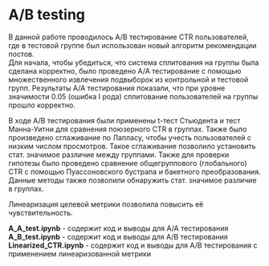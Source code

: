 # A/B testing 
В данной работе проводилось A/B тестирование CTR пользователей, где в тестовой группе был использован новый алгоритм рекомендации постов.\
Для начала, чтобы убедиться, что система сплитования на группы была сделана корректно, было проведено A/A тестирование с помощью множественного извлечения подвыборок из контрольной и тестовой групп. Результаты A/A тестирования показали, что при уровне значимости 0.05 (ошибка I рода) сплитование пользователей на группы прошло корректно.

В ходе A/B тестирования были применены t-тест Стьюдента и тест Манна-Уитни для сравнения поюзерного CTR в группах. Также было произведено сглаживание по Лапласу, чтобы учесть пользователей с низким числом просмотров. Такое сглаживание позволило установить стат. значимое различие между группами. 
Также для проверки гипотезы было проведено сравнение общегруппового (глобального) CTR с помощью Пуассоновского бустрапа и бакетного преобразования. Данные методы также позволили обнаружить стат. значимое различие в группах.

Линеаризация целевой метрики позволила повысить её чувствительность.

**A_A_test.ipynb**  - содержит код и выводы для A/A тестирования\
**A_B_test.ipynb** - содержит код и выводы для A/B тестирования\
**Linearized_CTR.ipynb** - содержит код и выводы для A/B тестирования с применением линеаризованной метрики 
